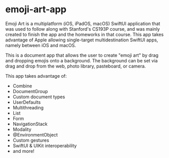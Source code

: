 # emoji-art-app

Emoji Art is a multiplatform (iOS, iPadOS, macOS) SwiftUI application that was used to follow along with Stanford's CS193P course, and was mainly created to finish the app and the homeworks in that course. This app takes advantage of Apple allowing single-target multidestination SwiftUI apps, namely between iOS and macOS.

This is a document app that allows the user to create "emoji art" by drag and dropping emojis onto a background. The background can be set via drag and drop from the web, photo library, pasteboard, or camera. 

This app takes advantage of:
- Combine
- DocumentGroup
- Custom document types
- UserDefaults
- Multithreading
- List
- Form
- NavigationStack
- Modality
- @EnvironmentObject
- Custom gestures
- SwiftUI & UIKit interoperability
- and more!
